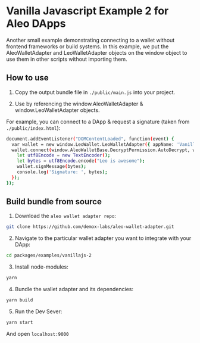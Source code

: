 # Vanilla Javascript Example 2 for Aleo DApps

Another small example demonstrating connecting to a wallet without frontend frameworks or build systems.
In this example, we put the AleoWalletAdapter and LeoWalletAdapter objects on the window object to use them in other scripts without importing them.

## How to use

1. Copy the output bundle file in `./public/main.js` into your project.

2. Use by referencing the window.AleoWalletAdapter & window.LeoWalletAdapter objects.

For example, you can connect to a DApp & request a signature (taken from `./public/index.html`):
```bash
document.addEventListener("DOMContentLoaded", function(event) {
  var wallet = new window.LeoWallet.LeoWalletAdapter({ appName: 'Vanilla JS Example'});
  wallet.connect(window.AleoWalletBase.DecryptPermission.AutoDecrypt, window.AleoWalletBase.WalletAdapterNetwork.Testnet).then(() => {
    let utf8Encode = new TextEncoder();
    let bytes = utf8Encode.encode("Leo is awesome");
    wallet.signMessage(bytes);
    console.log('Signature: ', bytes);
  });
});
```

## Build bundle from source

1. Download the `aleo wallet adapter repo`:
```bash
git clone https://github.com/demox-labs/aleo-wallet-adapter.git
```

2. Navigate to the particular wallet adapter you want to integrate with your DApp:
```bash
cd packages/examples/vanillajs-2
```

3. Install node-modules:
```bash
yarn
```

4. Bundle the wallet adapter and its dependencies:
```bash
yarn build
```

5. Run the Dev Sever:
```bash
yarn start
```

And open `localhost:9000`
